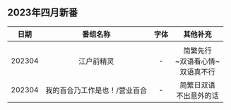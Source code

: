 ## 2023年四月新番

日期  | 番组名称 | 字体 | 其他补充
:---:   | :--------: | :---: | :---: 
 | | | |
202304  | 江户前精灵 | - | 简繁先行<br>~双语看心情~<br>双语真不行
202304  | 我的百合乃工作是也！/营业百合 | - | 简繁日双语<br>不出意外的话
